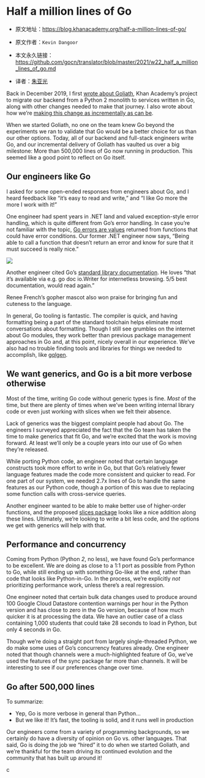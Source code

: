 # Half a million lines of Go

- 原文地址：https://blog.khanacademy.org/half-a-million-lines-of-go/
- 原文作者：`Kevin Dangoor`
- 本文永久链接：https://github.com/gocn/translator/blob/master/2021/w22_half_a_million_lines_of_go.md

- 译者：[朱亚光](https://github.com/zhuyaguang)

Back in December 2019, I first [wrote about Goliath](https://blog.khanacademy.org/go-services-one-goliath-project/), Khan Academy’s project to migrate our backend from a Python 2 monolith to services written in Go, along with other changes needed to make that journey. I also wrote about how we’re [making this change as incrementally as can be](https://blog.khanacademy.org/incremental-rewrites-with-graphql/).

When we started Goliath, no one on the team knew Go beyond the experiments we ran to validate that Go would be a better choice for us than our other options. Today, all of our backend and full-stack engineers write Go, and our incremental delivery of Goliath has vaulted us over a big milestone: More than 500,000 lines of Go now running in production. This seemed like a good point to reflect on Go itself.

## Our engineers like Go

I asked for some open-ended responses from engineers about Go, and I heard feedback like “it’s easy to read and write,” and “I like Go more the more I work with it!”

One engineer had spent years in .NET land and valued exception-style error handling, which is quite different from Go’s error handling. In case you’re not familiar with the topic, [Go errors are values](https://blog.golang.org/errors-are-values) returned from functions that could have error conditions. Our former .NET engineer now says, “Being able to call a function that doesn’t return an error and know for sure that it must succeed is really nice.”

![](https://blog.khanacademy.org/wp-content/uploads/2021/05/gopher.png)

Another engineer cited Go’s [standard library documentation](https://pkg.go.dev/net/http). He loves “that it’s available via e.g. go doc io.Writer for internetless browsing. 5/5 best documentation, would read again.”

Renee French’s gopher mascot also won praise for bringing fun and cuteness to the language.

In general, Go tooling is fantastic. The compiler is quick, and having formatting being a part of the standard toolchain helps eliminate most conversations about formatting. Though I still see grumbles on the internet about Go modules, they work better than previous package management approaches in Go and, at this point, nicely overall in our experience. We’ve also had no trouble finding tools and libraries for things we needed to accomplish, like [gqlgen](https://github.com/99designs/gqlgen).

## We want generics, and Go is a bit more verbose otherwise

Most of the time, writing Go code without generic types is fine. _Most_ of the time, but there are plenty of times when we’ve been writing internal library code or even just working with slices when we felt their absence.

Lack of generics was the biggest complaint people had about Go. The engineers I surveyed appreciated the fact that the Go team has taken the time to make generics that fit Go, and we’re excited that the work is moving forward. At least we’ll only be a couple years into our use of Go when they’re released.

While porting Python code, an engineer noted that certain language constructs took more effort to write in Go, but that Go’s relatively fewer language features made the code more consistent and quicker to read. For one part of our system, we needed 2.7x lines of Go to handle the same features as our Python code, though a portion of this was due to replacing some function calls with cross-service queries.

Another engineer wanted to be able to make better use of higher-order functions, and the proposed [slices package](https://github.com/golang/go/issues/45955) looks like a nice addition along these lines. Ultimately, we’re looking to write a bit less code, and the options we get with generics will help with that.

## Performance and concurrency

Coming from Python (Python _2_, no less), we have found Go’s performance to be excellent. We are doing as close to a 1:1 port as possible from Python to Go, while still ending up with something Go-like at the end, rather than code that looks like Python-in-Go. In the process, we’re explicitly _not_ prioritizing performance work, unless there’s a real regression.

One engineer noted that certain bulk data changes used to produce around 100 Google Cloud Datastore contention warnings per hour in the Python version and has close to zero in the Go version, because of how much quicker it is at processing the data. We have an outlier case of a class containing 1,000 students that could take 28 seconds to load in Python, but only 4 seconds in Go.

Though we’re doing a straight port from largely single-threaded Python, we do make some uses of Go’s concurrency features already. One engineer noted that though channels were a much-highlighted feature of Go, we’ve used the features of the sync package far more than channels. It will be interesting to see if our preferences change over time.

## Go after 500,000 lines

To summarize:

-   Yep, Go is more verbose in general than Python…
-   But we like it! It’s fast, the tooling is solid, and it runs well in production

Our engineers come from a variety of programming backgrounds, so we certainly do have a diversity of opinion on Go vs. other languages. That said, Go is doing the job we “hired” it to do when we started Goliath, and we’re thankful for the team driving its continued evolution and the community that has built up around it!

c
